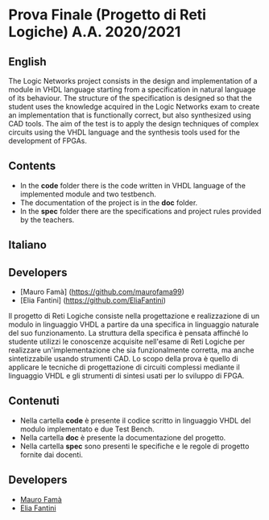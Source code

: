 Prova Finale (Progetto di Reti Logiche) A.A. 2020/2021
======================================================
## English
The Logic Networks project consists in the design and implementation of a module in VHDL language starting from a specification in natural language of its behaviour.
The structure of the specification is designed so that the student uses the knowledge acquired in the Logic Networks exam to create an implementation that is functionally correct, but also synthesized using CAD tools.
The aim of the test is to apply the design techniques of complex circuits using the VHDL language and the synthesis tools used for the development of FPGAs.

Contents
---------
* In the **code** folder there is the code written in VHDL language of the implemented module and two testbench.
* The documentation of the project is in the **doc** folder.
* In the **spec** folder there are the specifications and project rules provided by the teachers.

## Italiano

Developers
------------
* [Mauro Famà] (https://github.com/maurofama99)
* [Elia Fantini] (https://github.com/EliaFantini)

Il progetto di Reti Logiche consiste nella progettazione e realizzazione di un modulo in linguaggio VHDL a partire da una specifica in linguaggio naturale del suo funzionamento.
La struttura della specifica è pensata affinché lo studente utilizzi le conoscenze acquisite nell'esame di Reti Logiche per realizzare un'implementazione che sia funzionalmente  corretta, ma anche sintetizzabile usando strumenti CAD.
Lo scopo della prova è quello di applicare le tecniche di progettazione di circuiti complessi mediante il linguaggio VHDL e gli strumenti di sintesi usati per lo sviluppo di FPGA.

Contenuti
---------
* Nella cartella **code** è presente il codice scritto in linguaggio VHDL del modulo implementato e due Test Bench.
* Nella cartella **doc** è presente la documentazione del progetto.
* Nella cartella **spec** sono presenti le specifiche e le regole di progetto fornite dai docenti.

Developers
------------
* [Mauro Famà](https://github.com/maurofama99)
* [Elia Fantini](https://github.com/EliaFantini)
